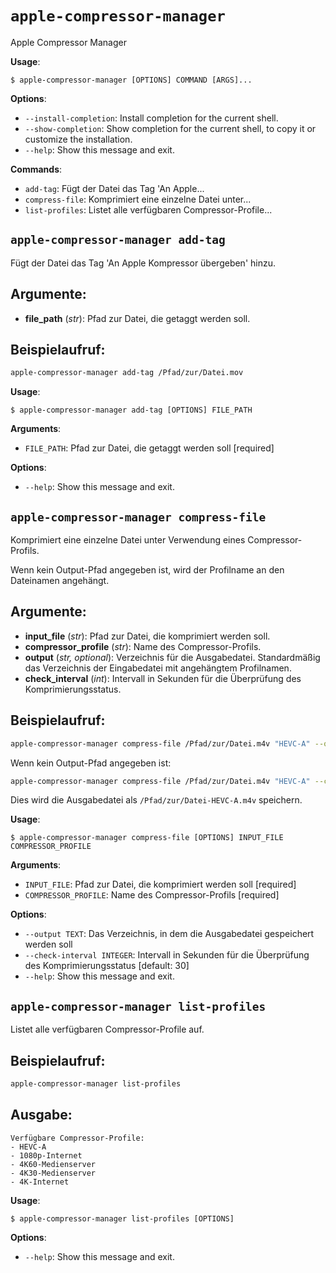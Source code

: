 # `apple-compressor-manager`

Apple Compressor Manager

**Usage**:

```console
$ apple-compressor-manager [OPTIONS] COMMAND [ARGS]...
```

**Options**:

* `--install-completion`: Install completion for the current shell.
* `--show-completion`: Show completion for the current shell, to copy it or customize the installation.
* `--help`: Show this message and exit.

**Commands**:

* `add-tag`: Fügt der Datei das Tag 'An Apple...
* `compress-file`: Komprimiert eine einzelne Datei unter...
* `list-profiles`: Listet alle verfügbaren Compressor-Profile...

## `apple-compressor-manager add-tag`

Fügt der Datei das Tag 'An Apple Kompressor übergeben' hinzu.

## Argumente:
- **file_path** (*str*): Pfad zur Datei, die getaggt werden soll.

## Beispielaufruf:
```bash
apple-compressor-manager add-tag /Pfad/zur/Datei.mov
```

**Usage**:

```console
$ apple-compressor-manager add-tag [OPTIONS] FILE_PATH
```

**Arguments**:

* `FILE_PATH`: Pfad zur Datei, die getaggt werden soll  [required]

**Options**:

* `--help`: Show this message and exit.

## `apple-compressor-manager compress-file`

Komprimiert eine einzelne Datei unter Verwendung eines Compressor-Profils.

Wenn kein Output-Pfad angegeben ist, wird der Profilname an den Dateinamen angehängt.

## Argumente:
- **input_file** (*str*): Pfad zur Datei, die komprimiert werden soll.
- **compressor_profile** (*str*): Name des Compressor-Profils.
- **output** (*str, optional*): Verzeichnis für die Ausgabedatei. Standardmäßig das Verzeichnis der Eingabedatei mit angehängtem Profilnamen.
- **check_interval** (*int*): Intervall in Sekunden für die Überprüfung des Komprimierungsstatus.

## Beispielaufruf:
```bash
apple-compressor-manager compress-file /Pfad/zur/Datei.m4v "HEVC-A" --output /Pfad/zum/Output-Verzeichnis --check-interval 60
```

Wenn kein Output-Pfad angegeben ist:
```bash
apple-compressor-manager compress-file /Pfad/zur/Datei.m4v "HEVC-A" --check-interval 60
```
Dies wird die Ausgabedatei als `/Pfad/zur/Datei-HEVC-A.m4v` speichern.

**Usage**:

```console
$ apple-compressor-manager compress-file [OPTIONS] INPUT_FILE COMPRESSOR_PROFILE
```

**Arguments**:

* `INPUT_FILE`: Pfad zur Datei, die komprimiert werden soll  [required]
* `COMPRESSOR_PROFILE`: Name des Compressor-Profils  [required]

**Options**:

* `--output TEXT`: Das Verzeichnis, in dem die Ausgabedatei gespeichert werden soll
* `--check-interval INTEGER`: Intervall in Sekunden für die Überprüfung des Komprimierungsstatus  [default: 30]
* `--help`: Show this message and exit.

## `apple-compressor-manager list-profiles`

Listet alle verfügbaren Compressor-Profile auf.

## Beispielaufruf:
```bash
apple-compressor-manager list-profiles
```

## Ausgabe:
```plaintext
Verfügbare Compressor-Profile:
- HEVC-A
- 1080p-Internet
- 4K60-Medienserver
- 4K30-Medienserver
- 4K-Internet
```

**Usage**:

```console
$ apple-compressor-manager list-profiles [OPTIONS]
```

**Options**:

* `--help`: Show this message and exit.

